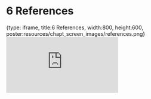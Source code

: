 # 6 References
 
{type: iframe, title:6 References, width:800, height:600, poster:resources/chapt_screen_images/references.png}
![](https://hutchdatascience.org/Intro_to_Python/references.html)
 

 
